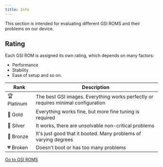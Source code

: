 ```yaml
---
title: Info
---
```


This section is intended for evaluating different GSI ROMS and their problems on our device.

## Rating
Each GSI ROM is assigned its own rating, which depends on many factors:
- Performance 
- Stability
- Ease of setup and so on.

| Rank        | Description                                                                     |
|-------------|---------------------------------------------------------------------------------|
| 🏆 Platinum | The best GSI images. Everything works perfectly or requires minimal configuration |
| 🥇 Gold     | Everything works fine, but more fine tuning is required                         |
| 🥈 Silver   | It works, there are unsolvable non-critical problems                            |
| 🥉 Bronze   | It's just good that it booted. Many problems of varying degrees                 |
| 💔 Broken   | Doesn't boot or has too many problems                                           |

[Go to GSI ROMS](./rating.mdx)
